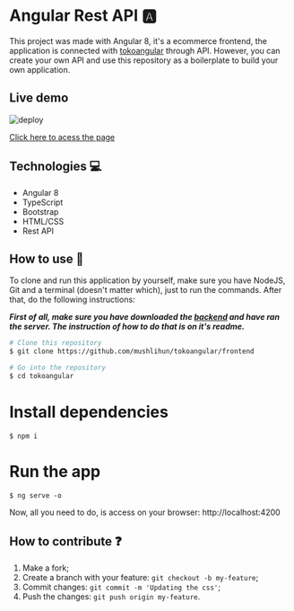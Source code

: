 # Angular Rest API 🅰️ 


This project was made with Angular 8, it's a  ecommerce frontend,  the application is connected with [tokoangular](https://github.com/mushlihun/tokoangular/frontend) through API. However, you can create your own API and use this repository as a boilerplate to build your own application.


## Live demo 

![deploy](https://user-images.githubusercontent.com/49681380/103041067-1792d400-4554-11eb-88a6-4551cd244afb.JPG)

[Click here to acess the page](https://mushlihun-tokoangular.herokuapp.com/sign-page)

## Technologies :computer:

- Angular 8 
- TypeScript
- Bootstrap 
- HTML/CSS
- Rest API
 
## How to use :wave:

To clone and run this application by yourself, make sure you have NodeJS, Git and a terminal (doesn't matter which), just to run the commands. After that, do the following instructions: 

**_First of all, make sure  you have downloaded the [backend](https://github.com/mushlihun/tokoangular/frontend) and have ran the server. The instruction of how to do that is on it's readme._**

```bash
# Clone this repository
$ git clone https://github.com/mushlihun/tokoangular/frontend

# Go into the repository
$ cd tokoangular
```
# Install dependencies
```
$ npm i
```

# Run the app
```
$ ng serve -o
```

Now, all you need to do, is access on your browser: http://localhost:4200

## How to contribute :question:

1. Make a fork;
2. Create a branch with your feature: `git checkout -b my-feature`;
3. Commit changes: `git commit -m 'Updating the css'`;
4. Push the changes: `git push origin my-feature`.